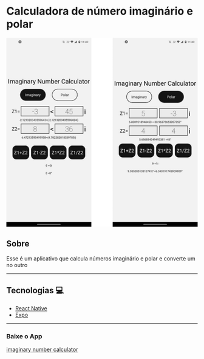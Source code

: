 # Calculadora de número imaginário e polar
<img src="app.png" />

## Sobre
Esse é um aplicativo que calcula números imaginário e polar e converte um no outro

___

## Tecnologias 💻

-   [React Native](https://reactnative.dev/)
-   [Expo](https://expo.io)

___

### Baixe o App

[imaginary number calculator](https://play.google.com/store/apps/details?id=com.jacksonJKL.imaginary_number_calculator&hl=pt-BR)